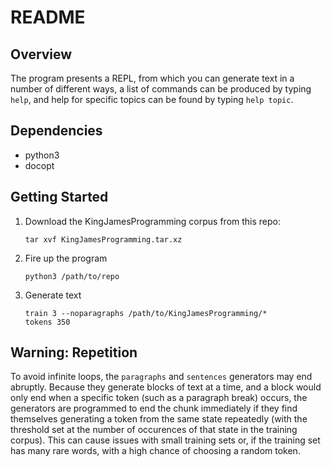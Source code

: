 README
======

Overview
-----------


The program presents a REPL, from which you can generate text in a
number of different ways, a list of commands can be produced by typing
`help`, and help for specific topics can be found by typing `help
topic`.

Dependencies
------------

 - python3
 - docopt

Getting Started
---------------

1. Download the KingJamesProgramming corpus from this repo:

    ````
    tar xvf KingJamesProgramming.tar.xz
    ````

2. Fire up the program

    ````
    python3 /path/to/repo
    ````

3. Generate text

    ````
    train 3 --noparagraphs /path/to/KingJamesProgramming/*
    tokens 350
    ````

Warning: Repetition
--------------------

To avoid infinite loops, the `paragraphs` and `sentences` generators may end 
abruptly. Because they generate blocks of text at a time, and a block would only 
end when a specific token (such as a paragraph break) occurs, the generators are
programmed to end the chunk immediately if they find themselves generating a
token from the same state repeatedly (with the threshold set at the number of
occurences of that state in the training corpus). This can cause issues with
small training sets or, if the training set has many rare words, with a high 
chance of choosing a random token. 
